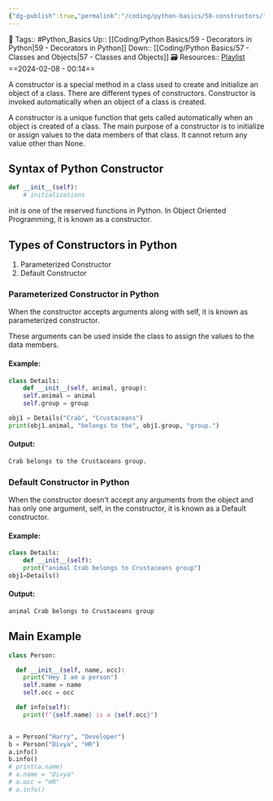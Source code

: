 ```yaml
---
{"dg-publish":true,"permalink":"/coding/python-basics/58-constructors/","dgPassFrontmatter":true,"noteIcon":"3","created":"2024-02-08T00:14:39.548+05:30","updated":"2024-02-12T11:29:57.173+05:30"}
---
```


🧶 Tags:: #Python_Basics 
Up:: [[Coding/Python Basics/59 - Decorators in Python\|59 - Decorators in Python]]
Down:: [[Coding/Python Basics/57 - Classes and Objects\|57 - Classes and Objects]]
🗃 Resources:: [Playlist](https://www.youtube.com/playlist?list=PLu0W_9lII9agwh1XjRt242xIpHhPT2llg)
==2024-02-08 - 00:14==

A constructor is a special method in a class used to create and initialize an object of a class. There are different types of constructors. Constructor is invoked automatically when an object of a class is created.

A constructor is a unique function that gets called automatically when an object is created of a class. The main purpose of a constructor is to initialize or assign values to the data members of that class. It cannot return any value other than None.

## Syntax of Python Constructor
```python
def __init__(self):
	# initializations
```

init is one of the reserved functions in Python. In Object Oriented Programming, it is known as a constructor.

## Types of Constructors in Python
1. Parameterized Constructor
2. Default Constructor

### Parameterized Constructor in Python
When the constructor accepts arguments along with self, it is known as parameterized constructor.

These arguments can be used inside the class to assign the values to the data members.

#### Example:
```python
class Details:
	def __init__(self, animal, group):
	self.animal = animal
	self.group = group

obj1 = Details("Crab", "Crustaceans")
print(obj1.animal, "belongs to the", obj1.group, "group.")
```

#### Output:
```python
Crab belongs to the Crustaceans group.
```

### Default Constructor in Python
When the constructor doesn't accept any arguments from the object and has only one argument, self, in the constructor, it is known as a Default constructor.

#### Example:
```python
class Details:
	def __init__(self):
	print("animal Crab belongs to Crustaceans group")
obj1=Details()
```

#### Output:
```python
animal Crab belongs to Crustaceans group
```

## Main Example
```python
class Person:

  def __init__(self, name, occ):
    print("Hey I am a person")
    self.name = name
    self.occ = occ

  def info(self):
    print(f"{self.name} is a {self.occ}")


a = Person("Harry", "Developer")
b = Person("Divya", "HR") 
a.info()
b.info()
# print(a.name)
# a.name = "Divya"
# a.occ = "HR"
# a.info()
```